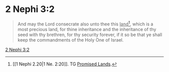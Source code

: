 # 2 Nephi 3:2

> And may the Lord consecrate also unto thee this <u>land</u>[^a], which is a most precious land, for thine inheritance and the inheritance of thy seed with thy brethren, for thy security forever, if it so be that ye shall keep the commandments of the Holy One of Israel.

[2 Nephi 3:2](https://www.churchofjesuschrist.org/study/scriptures/bofm/2-ne/3?lang=eng&id=p2#p2)


[^a]: [[1 Nephi 2.20|1 Ne. 2:20]]. TG [Promised Lands](https://www.churchofjesuschrist.org/study/scriptures/tg/promised-lands?lang=eng).
